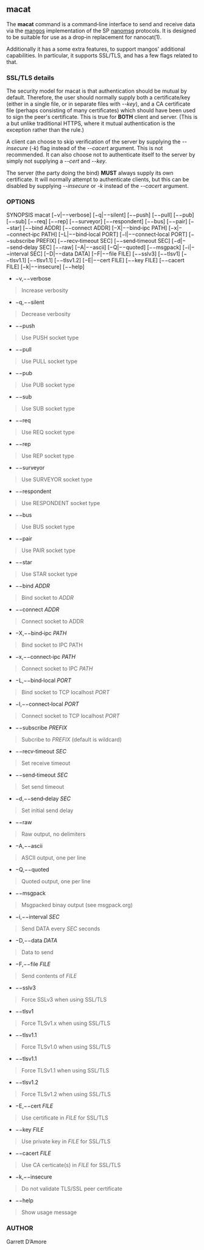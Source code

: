 ## macat

The **macat** command is a command‐line interface to send and receive data
via the
[mangos](https://bitbucket.org/gdamore/mangos) implementation of the SP
[nanomsg](http://www.nanomsg.org) protocols. It is designed to be suitable
for use as a drop‐in replacement for nanocat(1).

Additionally it has a some extra features, to support mangos' additional
capabilities.  In particular, it supports SSL/TLS, and has a few flags
related to that.

### SSL/TLS details

The security model for macat is that authentication should be mutual by
default.  Therefore, the user should normally supply both a certificate/key
(either in a single file, or in separate files with *--key*), and a CA 
certificate file (perhaps consisting of many certificates) which should have
been used to sign the peer's certificate.  This is true for **BOTH** client
and server.  (This is a but unlike traditional HTTPS, where it mutual
authentication is the exception rather than the rule.)

A client can choose to skip verification of the server by supplying
the *--insecure* (*-k*) flag instead of the *--cacert* argument.  This is not
recommended.  It can also choose not to authenticate itself to the server
by simply not supplying a *--cert* and *--key*.

The server (the party doing the bind) **MUST** always supply its own
certificate.  It will normally attempt to authenticate clients, but this
can be disabled by supplying *--insecure* or *-k* instead of
the *--cacert* argument.
 
### OPTIONS

SYNOPSIS
       macat   [−v|−−verbose]  [−q|−−silent] [−−push] [−−pull] [−−pub] [−−sub]
       [−−req] [−−rep] [−−surveyor] [−−respondent] [−−bus]  [−−pair]  [−−star]
       [−−bind	ADDR]  [−−connect ADDR] [−X|−−bind‐ipc PATH] [−x|−−connect‐ipc
       PATH] [−L|−−bind‐local  PORT]  [−l|−−connect‐local  PORT]  [−−subscribe
       PREFIX] [−−recv‐timeout SEC] [−−send‐timeout SEC] [−d|−−send‐delay SEC]
       [−−raw]	[−A|−−ascii]  [−Q|−−quoted]  [−−msgpack]  [−i|−−interval  SEC]
       [−D|−−data  DATA]  [−F|−−file  FILE]  [−−sslv3]	[−−tlsv1]  [−−tlsv1.1]
       [−−tlsv1.1] [−−tlsv1.2] [−E|−−cert FILE] [−−key FILE]  [−−cacert  FILE]
       [−k|−−insecure] [−−help]

* −v,−−verbose
> Increase verbosity
* −q,−−silent
> Decrease verbosity
* −−push
> Use PUSH socket type
* −−pull
> Use PULL socket type
* −−pub
> Use PUB socket type
* −−sub
> Use SUB socket type
* −−req
> Use REQ socket type
* −−rep
> Use REP socket type
* −−surveyor
> Use SURVEYOR socket type
* −−respondent
> Use RESPONDENT socket type
* −−bus
> Use BUS socket type
* −−pair
> Use PAIR socket type
* −−star
> Use STAR socket type
* −−bind *ADDR*
> Bind socket to *ADDR*
* −−connect *ADDR*
> Connect socket to ADDR
* −X,−−bind‐ipc *PATH*
> Bind socket to IPC PATH
* −x,−−connect‐ipc *PATH*
> Connect socket to IPC *PATH*
* −L,−−bind‐local *PORT*
> Bind socket to TCP localhost *PORT*
* −l,−−connect‐local *PORT*
> Connect socket to TCP localhost *PORT*
* −−subscribe *PREFIX*
> Subcribe to *PREFIX* (default is wildcard)
* −−recv‐timeout *SEC*
> Set receive timeout
* −−send‐timeout *SEC*
> Set send timeout
* −d,−−send‐delay *SEC*
> Set initial send delay
* −−raw
> Raw output, no delimiters
* −A,−−ascii
> ASCII output, one per line
* −Q,−−quoted
> Quoted output, one per line
* −−msgpack
> Msgpacked binay output (see msgpack.org)
* −i,−−interval *SEC*
> Send DATA every *SEC* seconds
* −D,−−data *DATA*
> Data to send
* −F,−−file *FILE*
> Send contents of *FILE*
* −−sslv3
> Force SSLv3 when using SSL/TLS
* −−tlsv1
> Force TLSv1.x when using SSL/TLS
* −−tlsv1.1
> Force TLSv1.0 when using SSL/TLS
* −−tlsv1.1
> Force TLSv1.1 when using SSL/TLS
* −−tlsv1.2
> Force TLSv1.2 when using SSL/TLS
* −E,−−cert *FILE*
> Use certificate in *FILE* for SSL/TLS
* −−key *FILE*
> Use private key in *FILE* for SSL/TLS
* −−cacert *FILE*
> Use CA certicate(s) in *FILE* for SSL/TLS
* −k,−−insecure
> Do not validate TLS/SSL peer certificate
* −−help
> Show usage message

### AUTHOR
Garrett D’Amore
